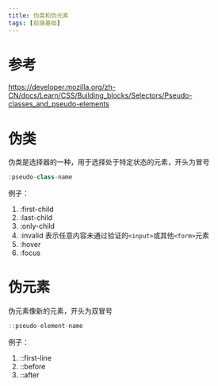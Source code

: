 ```yaml
---
title: 伪类和伪元素
tags: [前端基础]
---
```


# 参考

https://developer.mozilla.org/zh-CN/docs/Learn/CSS/Building_blocks/Selectors/Pseudo-classes_and_pseudo-elements

# 伪类

伪类是选择器的一种，用于选择处于特定状态的元素，开头为冒号

```JavaScript
:pseudo-class-name
```

例子：

1. :first-child
2. :last-child
3. :only-child
4. :invalid 表示任意内容未通过验证的`<input>`或其他`<form>`元素
5. :hover
6. :focus

# 伪元素

伪元素像新的元素，开头为双冒号

```JavaScript
::pseudo-element-name
```

例子：

1. ::first-line
2. ::before
3. ::after
